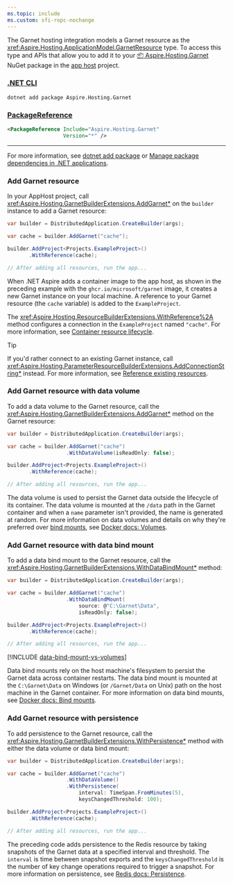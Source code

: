 ```yaml
---
ms.topic: include
ms.custom: sfi-ropc-nochange
---
```


The Garnet hosting integration models a Garnet resource as the <xref:Aspire.Hosting.ApplicationModel.GarnetResource> type. To access this type and APIs that allow you to add it to your [📦 Aspire.Hosting.Garnet](https://www.nuget.org/packages/Aspire.Hosting.Garnet) NuGet package in the [app host](xref:dotnet/aspire/app-host) project.

### [.NET CLI](#tab/dotnet-cli)

```dotnetcli
dotnet add package Aspire.Hosting.Garnet
```

### [PackageReference](#tab/package-reference)

```xml
<PackageReference Include="Aspire.Hosting.Garnet"
                  Version="*" />
```

---

For more information, see [dotnet add package](/dotnet/core/tools/dotnet-add-package) or [Manage package dependencies in .NET applications](/dotnet/core/tools/dependencies).

### Add Garnet resource

In your AppHost project, call <xref:Aspire.Hosting.GarnetBuilderExtensions.AddGarnet*> on the `builder` instance to add a Garnet resource:

```csharp
var builder = DistributedApplication.CreateBuilder(args);

var cache = builder.AddGarnet("cache");

builder.AddProject<Projects.ExampleProject>()
       .WithReference(cache);

// After adding all resources, run the app...
```

When .NET Aspire adds a container image to the app host, as shown in the preceding example with the `ghcr.io/microsoft/garnet` image, it creates a new Garnet instance on your local machine. A reference to your Garnet resource (the `cache` variable) is added to the `ExampleProject`.

The <xref:Aspire.Hosting.ResourceBuilderExtensions.WithReference%2A> method configures a connection in the `ExampleProject` named `"cache"`. For more information, see [Container resource lifecycle](../../fundamentals/orchestrate-resources.md#container-resource-lifecycle).

> [!TIP]
> If you'd rather connect to an existing Garnet instance, call <xref:Aspire.Hosting.ParameterResourceBuilderExtensions.AddConnectionString*> instead. For more information, see [Reference existing resources](../../fundamentals/app-host-overview.md#reference-existing-resources).

### Add Garnet resource with data volume

To add a data volume to the Garnet resource, call the <xref:Aspire.Hosting.GarnetBuilderExtensions.AddGarnet*> method on the Garnet resource:

```csharp
var builder = DistributedApplication.CreateBuilder(args);

var cache = builder.AddGarnet("cache")
                   .WithDataVolume(isReadOnly: false);

builder.AddProject<Projects.ExampleProject>()
       .WithReference(cache);

// After adding all resources, run the app...
```

The data volume is used to persist the Garnet data outside the lifecycle of its container. The data volume is mounted at the `/data` path in the Garnet container and when a `name` parameter isn't provided, the name is generated at random. For more information on data volumes and details on why they're preferred over [bind mounts](#add-garnet-resource-with-data-bind-mount), see [Docker docs: Volumes](https://docs.docker.com/engine/storage/volumes).

### Add Garnet resource with data bind mount

To add a data bind mount to the Garnet resource, call the <xref:Aspire.Hosting.GarnetBuilderExtensions.WithDataBindMount*> method:

```csharp
var builder = DistributedApplication.CreateBuilder(args);

var cache = builder.AddGarnet("cache")
                   .WithDataBindMount(
                       source: @"C:\Garnet\Data",
                       isReadOnly: false);

builder.AddProject<Projects.ExampleProject>()
       .WithReference(cache);

// After adding all resources, run the app...
```

[!INCLUDE [data-bind-mount-vs-volumes](../../includes/data-bind-mount-vs-volumes.md)]

Data bind mounts rely on the host machine's filesystem to persist the Garnet data across container restarts. The data bind mount is mounted at the `C:\Garnet\Data` on Windows (or `/Garnet/Data` on Unix) path on the host machine in the Garnet container. For more information on data bind mounts, see [Docker docs: Bind mounts](https://docs.docker.com/engine/storage/bind-mounts).

### Add Garnet resource with persistence

To add persistence to the Garnet resource, call the <xref:Aspire.Hosting.GarnetBuilderExtensions.WithPersistence*> method with either the data volume or data bind mount:

```csharp
var builder = DistributedApplication.CreateBuilder(args);

var cache = builder.AddGarnet("cache")
                   .WithDataVolume()
                   .WithPersistence(
                       interval: TimeSpan.FromMinutes(5),
                       keysChangedThreshold: 100);

builder.AddProject<Projects.ExampleProject>()
       .WithReference(cache);

// After adding all resources, run the app...
```

The preceding code adds persistence to the Redis resource by taking snapshots of the Garnet data at a specified interval and threshold. The `interval` is time between snapshot exports and the `keysChangedThreshold` is the number of key change operations required to trigger a snapshot. For more information on persistence, see [Redis docs: Persistence](https://redis.io/topics/persistence).
